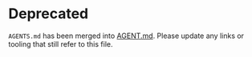 # Deprecated

`AGENTS.md` has been merged into [AGENT.md](AGENT.md).
Please update any links or tooling that still refer to this file.
